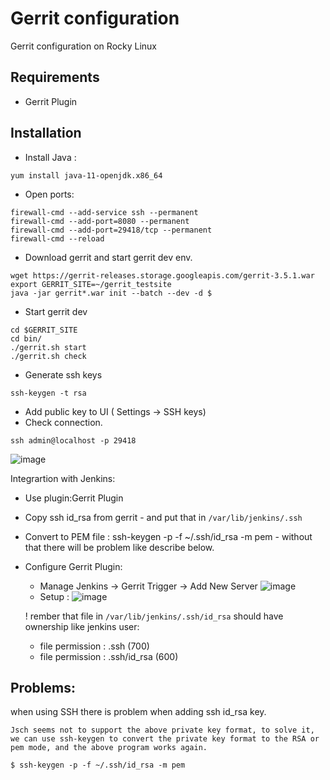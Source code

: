 # Gerrit configuration
Gerrit configuration on Rocky Linux

## Requirements
* Gerrit Plugin

## Installation

* Install Java :
```
yum install java-11-openjdk.x86_64
```

* Open ports:
```
firewall-cmd --add-service ssh --permanent
firewall-cmd --add-port=8080 --permanent
firewall-cmd --add-port=29418/tcp --permanent
firewall-cmd --reload
```
* Download gerrit and start gerrit dev env.
```
wget https://gerrit-releases.storage.googleapis.com/gerrit-3.5.1.war
export GERRIT_SITE=~/gerrit_testsite
java -jar gerrit*.war init --batch --dev -d $
```

*  Start gerrit dev
```
cd $GERRIT_SITE
cd bin/
./gerrit.sh start
./gerrit.sh check
```

* Generate ssh keys
```
ssh-keygen -t rsa
```
* Add public key to UI ( Settings -> SSH keys) 
* Check connection.
```
ssh admin@localhost -p 29418
```
![image](https://user-images.githubusercontent.com/86531003/205731479-3143f91b-ad0c-4c96-8f33-d7b5174c367c.png)

Integrartion with Jenkins:
  * Use plugin:Gerrit Plugin
  * Copy ssh id_rsa from gerrit - and put that in `/var/lib/jenkins/.ssh`
  * Convert to PEM file :  ssh-keygen -p -f ~/.ssh/id_rsa -m pem - without that there will be problem like describe below.
  * Configure Gerrit Plugin:
    * Manage Jenkins -> Gerrit Trigger -> Add New Server
      ![image](https://user-images.githubusercontent.com/86531003/205732382-52abce1c-0515-44ff-aa97-7d3598e003e1.png)
    * Setup :
    ![image](https://user-images.githubusercontent.com/86531003/205732547-71cf907c-6737-4abb-8c3f-11fa07225a95.png)
    
    ! rember that file in `/var/lib/jenkins/.ssh/id_rsa` should have ownership like jenkins user:
      - file permission : .ssh (700)
      - file permission : .ssh/id_rsa (600)

## Problems:

when using SSH there is problem when adding ssh id_rsa key.


```
Jsch seems not to support the above private key format, to solve it, we can use ssh-keygen to convert the private key format to the RSA or pem mode, and the above program works again.

$ ssh-keygen -p -f ~/.ssh/id_rsa -m pem
```
